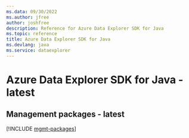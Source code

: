 ```yaml
---
ms.data: 09/30/2022
ms.author: jfree
author: joshfree
description: Reference for Azure Data Explorer SDK for Java
ms.topic: reference
title: Azure Data Explorer SDK for Java
ms.devlang: java
ms.service: dataexplorer
---
```

# Azure Data Explorer SDK for Java - latest

## Management packages - latest
[!INCLUDE [mgmt-packages](data-explorer-mgmt-index.md)]